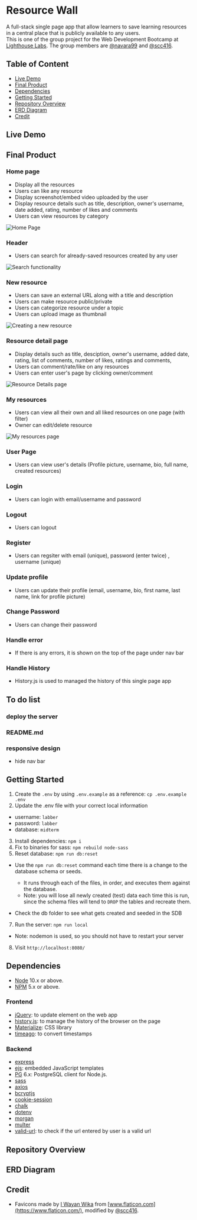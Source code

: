 # Resource Wall

A full-stack single page app that allow learners to save learning resources in a central place that is publicly available to any users.  
This is one of the group project for the Web Development Bootcamp at [Lighthouse Labs](https://www.lighthouselabs.ca/). The group members are [@navara99](https://github.com/navara99) and [@scc416](https://github.com/scc416).

## Table of Content

- [Live Demo](#live-demo)
- [Final Product](#final-product)
- [Dependencies](#dependencies)
- [Getting Started](#getting-started)
- [Repository Overview](#repository-overview)
- [ERD Diagram](#erd-diagram)
- [Credit](#credit)

## Live Demo

## Final Product

### Home page

- Display all the resources
- Users can like any resource
- Display screenshot/embed video uploaded by the user
- Display resource details such as title, description, owner's username, date added, rating, number of likes and comments
- Users can view resources by category

![Home Page](https://github.com/navara99/resourceWall/blob/master/docs/home-page.gif)

### Header

- Users can search for already-saved resources created by any user

![Search functionality](https://github.com/navara99/resourceWall/blob/master/docs/search-functionality.gif)

### New resource

- Users can save an external URL along with a title and description
- Users can make resource public/private
- Users can categorize resource under a topic
- Users can upload image as thumbnail

![Creating a new resource](https://github.com/navara99/resourceWall/blob/master/docs/create-new-resource.gif)

### Resource detail page

- Display details such as title, desciption, owner's username, added date, rating, list of comments, number of likes, ratings and comments,
- Users can comment/rate/like on any resources
- Users can enter user's page by clicking owner/comment

![Resource Details page](https://github.com/navara99/resourceWall/blob/master/docs/resource-details.gif)

### My resources

- Users can view all their own and all liked resources on one page (with filter)
- Owner can edit/delete resource

![My resources page](https://github.com/navara99/resourceWall/blob/master/docs/my-resources.gif)

### User Page

- Users can view user's details (Profile picture, username, bio, full name, created resources)

### Login

- Users can login with email/username and password

### Logout

- Users can logout

### Register

- Users can regsiter with email (unique), password (enter twice) , username (unique)

### Update profile

- Users can update their profile (email, username, bio, first name, last name, link for profile picture)

### Change Password

- Users can change their password

### Handle error

- If there is any errors, it is shown on the top of the page under nav bar

### Handle History

- History.js is used to managed the history of this single page app

## To do list

### deploy the server

### README.md

### responsive design

- hide nav bar

## Getting Started

1. Create the `.env` by using `.env.example` as a reference: `cp .env.example .env`
2. Update the .env file with your correct local information

- username: `labber`
- password: `labber`
- database: `midterm`

3. Install dependencies: `npm i`
4. Fix to binaries for sass: `npm rebuild node-sass`
5. Reset database: `npm run db:reset`

- Use the `npm run db:reset` command each time there is a change to the database schema or seeds.

  - It runs through each of the files, in order, and executes them against the database.
  - Note: you will lose all newly created (test) data each time this is run, since the schema files will tend to `DROP` the tables and recreate them.

- Check the db folder to see what gets created and seeded in the SDB

7. Run the server: `npm run local`

- Note: nodemon is used, so you should not have to restart your server

8. Visit `http://localhost:8080/`

## Dependencies

- [Node](https://nodejs.org/en/) 10.x or above.
- [NPM](https://www.npmjs.com/) 5.x or above.

### Frontend

- [jQuery](https://jquery.com/): to update element on the web app
- [history.js](https://github.com/browserstate/history.js/): to manage the history of the browser on the page
- [Materialize](https://materializecss.com/): CSS library
- [timeago](https://timeago.yarp.com/): to convert timestamps

### Backend

- [express](http://expressjs.com/)
- [ejs](https://ejs.co/): embedded JavaScript templates
- [PG](https://www.postgresql.org/) 6.x: PostgreSQL client for Node.js.
- [sass](https://sass-lang.com/)
- [axios](https://www.axios.com/)
- [bcryptjs](https://github.com/dcodeIO/bcrypt.js)
- [cookie-session](https://github.com/expressjs/cookie-session)
- [chalk](https://github.com/chalk/chalk)
- [dotenv](https://dotenv.org/)
- [morgan](https://github.com/expressjs/morgan)
- [multer](https://github.com/expressjs/multer)
- [valid-url](https://github.com/ogt/valid-url): to check if the url entered by user is a valid url

## Repository Overview

## ERD Diagram

## Credit

- Favicons made by [I Wayan Wika](https://www.flaticon.com/authors/i-wayan-wika) from [www.flaticon.com](https://www.flaticon.com/), modified by [@scc416](https://github.com/scc416).

<!-- 
— What each of you did, individually

1 homepage plus search (Thar)
2 details page - gist (Siu)

- rating, like (also on homepage), comment, go to my page/other user page
  3 make new resources (Both)
- screenshot
- video (dailymotion, Getty Images, codepen, instagram)
- private/public
  4 my resources (Thar)
- filtering
  5 update profile (Both)
  6 login/logout/register (both)

— Show us what you built (demo)

— What you learned and/or what you’ll do differently in final projects

1 divide HTML into smaller ejs files
2 use React
3 learned about merge and we should merge more often
4 commit more often
5 googling skill
6 new async syntax -->
